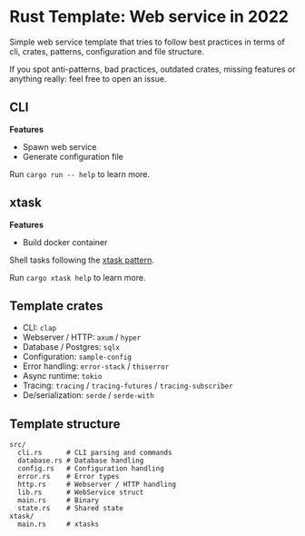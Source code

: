 # Rust Template: Web service in 2022

Simple web service template that tries to follow best practices in terms of cli, crates,
patterns, configuration and file structure.

If you spot anti-patterns, bad practices, outdated crates, missing features or anything really: feel free to open an issue.

## CLI

**Features**

- Spawn web service
- Generate configuration file

Run `cargo run -- help` to learn more.

## xtask

**Features**

- Build docker container

Shell tasks following the [xtask pattern](https://github.com/matklad/cargo-xtask).

Run `cargo xtask help` to learn more.

## Template crates

- CLI: `clap`
- Webserver / HTTP: `axum` / `hyper`
- Database / Postgres: `sqlx`
- Configuration: `sample-config`
- Error handling: `error-stack` / `thiserror`
- Async runtime: `tokio`
- Tracing: `tracing` / `tracing-futures` / `tracing-subscriber`
- De/serialization: `serde` / `serde-with`

## Template structure

```shell
src/
  cli.rs      # CLI parsing and commands
  database.rs # Database handling
  config.rs   # Configuration handling
  error.rs    # Error types
  http.rs     # Webserver / HTTP handling
  lib.rs      # WebService struct
  main.rs     # Binary
  state.rs    # Shared state
xtask/
  main.rs     # xtasks
```
